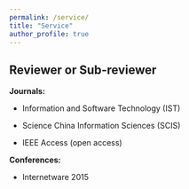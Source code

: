 ```yaml
---
permalink: /service/
title: "Service"
author_profile: true
---
```


## Reviewer or Sub-reviewer
<strong>Journals:</strong>
* Information and Software Technology (IST)

* Science China Information Sciences (SCIS)

* IEEE Access (open access)

<strong>Conferences:</strong>
* Internetware 2015


